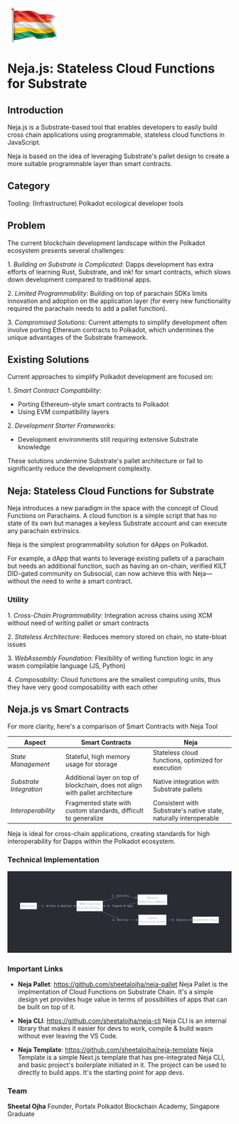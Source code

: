 <img src="/bangkok/56-Neja/docs/icon.jpg" height="80" width="120" />

# Neja.js: Stateless Cloud Functions for Substrate

## Introduction

Neja.js is a Substrate-based tool that enables developers to easily build cross chain applications using programmable, stateless cloud functions in JavaScript.

Neja is based on the idea of leveraging Substrate's pallet design to create a more suitable programmable layer than smart contracts.

## Category
Tooling: (Infrastructure) Polkadot ecological developer tools

## Problem

The current blockchain development landscape within the Polkadot ecosystem presents several challenges:

1.⁠ ⁠*Building on Substrate is Complicated*: Dapps development has extra efforts of learning Rust, Substrate, and ink! for smart contracts, which slows down development compared to traditional apps.

2.⁠ ⁠*Limited Programmability*: Building on top of parachain SDKs limits innovation and adoption on the application layer (for every new functionality required the parachain needs to add a pallet function).

3.⁠ ⁠*Compromised Solutions*: Current attempts to simplify development often involve porting Ethereum contracts to Polkadot, which undermines the unique advantages of the Substrate framework.


## Existing Solutions

Current approaches to simplify Polkadot development are focused on:

1.⁠ ⁠*Smart Contract Compatibility*: 
   - Porting Ethereum-style smart contracts to Polkadot
   - Using EVM compatibility layers

2.⁠ ⁠*Development Starter Frameworks*:
   - Development environments still requiring extensive Substrate knowledge

These solutions undermine Substrate's pallet architecture or fail to significantly reduce the development complexity.

## Neja: Stateless Cloud Functions for Substrate

Neja introduces a new paradigm in the space with the concept of Cloud Functions on Parachains. A cloud function is a simple script that has no state of its own but manages a keyless Substrate account and can execute any parachain extrinsics.

Neja is the simplest programmability solution for dApps on Polkadot.

For example, a dApp that wants to leverage existing pallets of a parachain but needs an additional function, such as having an on-chain, verified KILT DID-gated community on Subsocial, can now achieve this with Neja—without the need to write a smart contract.

### Utility

1.⁠ ⁠*Cross-Chain Programmability:*
    Integration across chains using XCM without need of writing pallet or smart contracts
   
2.⁠ ⁠*Stateless Architecture:*
    Reduces memory stored on chain, no state-bloat issues

3.⁠ ⁠*WebAssembly Foundation:*
    Flexibility of writing function logic in any wasm compilable language (JS, Python)

4.⁠ ⁠*Composability:*
    Cloud functions are the smallest computing units, thus they have very good composability with each other 

## Neja.js vs Smart Contracts

For more clarity, here's a comparison of Smart Contracts with Neja Tool

| Aspect | Smart Contracts | Neja |
|--------|----------------|------|
| *State Management* | Stateful, high memory usage for storage | Stateless cloud functions, optimized for execution |
| *Substrate Integration* | Additional layer on top of blockchain, does not align with pallet architecture | Native integration with Substrate pallets |
| *Interoperability* | Fragmented state with custom standards, difficult to generalize | Consistent with Substrate's native state, naturally interoperable |

Neja is ideal for cross-chain applications, creating standards for high interoperability for Dapps within the Polkadot ecosystem.

### Technical Implementation

![Image](/bangkok/56-Neja/docs/img.png)


### Important Links

- **Neja Pallet**: https://github.com/sheetalojha/neja-pallet
  Neja Pallet is the implmentation of Cloud Functions on Substrate Chain. It's a simple design yet provides huge value in terms of possiblities of apps that can be built on top of it.

- **Neja CLI**: https://github.com/sheetalojha/neja-cli
  Neja CLI is an internal library that makes it easier for devs to work, compile & build wasm without ever leaving the VS Code. 

- **Neja Template**: https://github.com/sheetalojha/neja-template
  Neja Template is a simple Next.js template that has pre-integrated Neja CLI, and basic project's boilerplate initiated in it. The project can be used to directly to build apps. It's the starting point for app devs.


### Team

**Sheetal Ojha**
Founder, Portalx 
Polkadot Blockchain Academy, Singapore Graduate